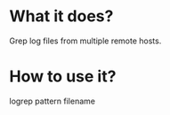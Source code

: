 
What it does?
=============
Grep log files from multiple remote hosts.

How to use it?
==============
logrep pattern filename
